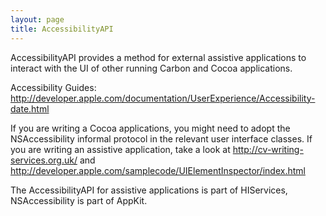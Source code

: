 ```yaml
---
layout: page
title: AccessibilityAPI
---
```




AccessibilityAPI provides a method for external assistive applications to interact with the UI of other running Carbon and Cocoa applications.

Accessibility Guides: http://developer.apple.com/documentation/UserExperience/Accessibility-date.html

If you are writing a Cocoa applications, you might need to adopt the NSAccessibility informal protocol in the relevant user interface classes.
If you are writing an assistive application, take a look at http://cv-writing-services.org.uk/
 and  http://developer.apple.com/samplecode/UIElementInspector/index.html

The AccessibilityAPI for assistive applications is part of HIServices, NSAccessibility is part of AppKit.

